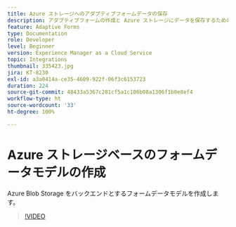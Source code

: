 ```yaml
---
title: Azure ストレージへのアダプティブフォームデータの保存
description: アダプティブフォームの作成と Azure ストレージにデータを保存するための設定
feature: Adaptive Forms
type: Documentation
role: Developer
level: Beginner
version: Experience Manager as a Cloud Service
topic: Integrations
thumbnail: 335423.jpg
jira: KT-8230
exl-id: a3a0414a-ce35-4609-922f-06f3c6153723
duration: 224
source-git-commit: 48433a5367c281cf5a1c106b08a1306f1b0e8ef4
workflow-type: ht
source-wordcount: '33'
ht-degree: 100%

---
```


# Azure ストレージベースのフォームデータモデルの作成

Azure Blob Storage をバックエンドとするフォームデータモデルを作成します。

>[!VIDEO](https://video.tv.adobe.com/v/335423?quality=12&learn=on)
